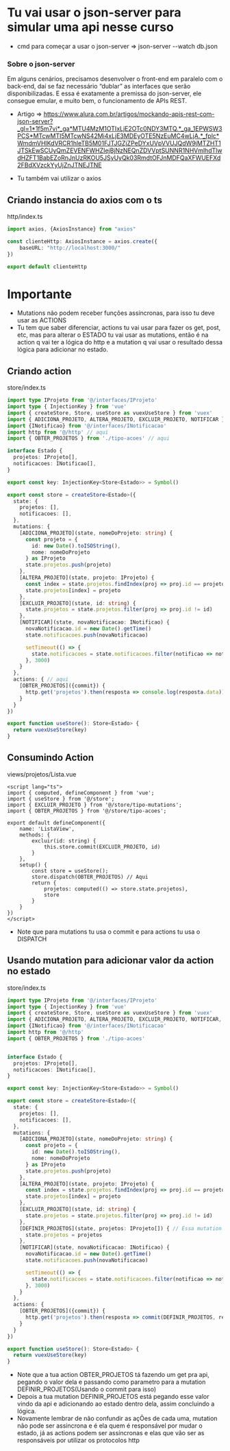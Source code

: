 # Tu vai usar o json-server para simular uma api nesse curso

- cmd para começar a usar o json-server => json-server --watch db.json

### Sobre o json-server

Em alguns cenários, precisamos desenvolver o front-end em paralelo com o back-end, daí se faz necessário “dublar” as interfaces que serão disponibilizadas. E essa é exatamente a premissa do json-server, ele consegue emular, e muito bem, o funcionamento de APIs REST.

- Artigo => https://www.alura.com.br/artigos/mockando-apis-rest-com-json-server?_gl=1*1f5m7vi*_ga*MTU4MzM1OTIxLjE2OTc0NDY3MTQ.*_ga_1EPWSW3PCS*MTcwMTI5MTcwNS42Mi4xLjE3MDEyOTE5NzEuMC4wLjA.*_fplc*WmdmVHlKdVRCR1hleTB5M01FJTJGZjZPeDYxUVpVVUJQdW9jMTZHT1JTSkEwSCUyQmZEVENFWHZIejBjNzNEQnZDVVptSUNNR1NHVmlhdTlwdHZFT1BabEZoRnJnUzRKOU5JSyUyQk03RmdtOFJnMDFQaXFWUEFXd2FBdXVzckYyUjZnJTNEJTNE

- Tu também vai utilizar o axios

## Criando instancia do axios com o ts
http/index.ts
```ts
import axios, {AxiosInstance} from "axios"

const clienteHttp: AxiosInstance = axios.create({
    baseURL: "http://localhost:3000/"
})

export default clienteHttp
```

# Importante

- Mutations não podem receber funções assíncronas, para isso tu deve usar as ACTIONS
- Tu tem que saber diferenciar, actions tu vai usar para fazer os get, post, etc, mas para alterar o ESTADO tu vai usar as mutations, então é na action q vai ter a lógica do http e a mutation q vai usar o resultado dessa lógica para adicionar no estado.

## Criando action
store/index.ts
```ts
import type IProjeto from '@/interfaces/IProjeto'
import type { InjectionKey } from 'vue'
import { createStore, Store, useStore as vuexUseStore } from 'vuex'
import { ADICIONA_PROJETO, ALTERA_PROJETO, EXCLUIR_PROJETO, NOTIFICAR } from './tipo-mutations'
import {INotificao} from '@/interfaces/INotificacao'
import http from '@/http' // aqui
import { OBTER_PROJETOS } from './tipo-acoes' // aqui

interface Estado {
  projetos: IProjeto[],
  notificacoes: INotificao[],
}

export const key: InjectionKey<Store<Estado>> = Symbol()

export const store = createStore<Estado>({
  state: {
    projetos: [],
    notificacoes: [],
  },
  mutations: {
    [ADICIONA_PROJETO](state, nomeDoProjeto: string) {
      const projeto = {
        id: new Date().toISOString(),
        nome: nomeDoProjeto
      } as IProjeto
      state.projetos.push(projeto)
    },
    [ALTERA_PROJETO](state, projeto: IProjeto) {
      const index = state.projetos.findIndex(proj => proj.id == projeto.id)
      state.projetos[index] = projeto
    },
    [EXCLUIR_PROJETO](state, id: string) {
      state.projetos = state.projetos.filter(proj => proj.id != id)
    },
    [NOTIFICAR](state, novaNotificacao: INotificao) {
      novaNotificacao.id = new Date().getTime()
      state.notificacoes.push(novaNotificacao)

      setTimeout(() => {
        state.notificacoes = state.notificacoes.filter(notificao => notificao.id !== novaNotificacao.id)
      }, 3000)
    }
  },
  actions: { // aqui
    [OBTER_PROJETOS]({commit}) {
      http.get('projetos').then(resposta => console.log(resposta.data))
    }
  }
})

export function useStore(): Store<Estado> {
  return vuexUseStore(key)
}
```

## Consumindo Action
views/projetos/Lista.vue
```vue
<script lang="ts">
import { computed, defineComponent } from 'vue';
import { useStore } from '@/store';
import { EXCLUIR_PROJETO } from '@/store/tipo-mutations';
import { OBTER_PROJETOS } from '@/store/tipo-acoes';

export default defineComponent({
    name: 'ListaView',
    methods: {
        excluir(id: string) {
            this.store.commit(EXCLUIR_PROJETO, id)
        }
    },
    setup() {
        const store = useStore();
        store.dispatch(OBTER_PROJETOS) // Aqui
        return {
            projetos: computed(() => store.state.projetos),
            store
        }
    }
})
</script>
```

- Note que para mutations tu usa o commit e para actions tu usa o DISPATCH

## Usando mutation para adicionar valor da action no estado
store/index.ts
```ts
import type IProjeto from '@/interfaces/IProjeto'
import type { InjectionKey } from 'vue'
import { createStore, Store, useStore as vuexUseStore } from 'vuex'
import { ADICIONA_PROJETO, ALTERA_PROJETO, EXCLUIR_PROJETO, NOTIFICAR, DEFINIR_PROJETOS } from './tipo-mutations'
import {INotificao} from '@/interfaces/INotificacao'
import http from '@/http'
import { OBTER_PROJETOS } from './tipo-acoes'


interface Estado {
  projetos: IProjeto[],
  notificacoes: INotificao[],
}

export const key: InjectionKey<Store<Estado>> = Symbol()

export const store = createStore<Estado>({
  state: {
    projetos: [],
    notificacoes: [],
  },
  mutations: {
    [ADICIONA_PROJETO](state, nomeDoProjeto: string) {
      const projeto = {
        id: new Date().toISOString(),
        nome: nomeDoProjeto
      } as IProjeto
      state.projetos.push(projeto)
    },
    [ALTERA_PROJETO](state, projeto: IProjeto) {
      const index = state.projetos.findIndex(proj => proj.id == projeto.id)
      state.projetos[index] = projeto
    },
    [EXCLUIR_PROJETO](state, id: string) {
      state.projetos = state.projetos.filter(proj => proj.id != id)
    },
    [DEFINIR_PROJETOS](state, projetos: IProjeto[]) { // Essa mutation está adicionando o valor no estado
      state.projetos = projetos
    },
    [NOTIFICAR](state, novaNotificacao: INotificao) {
      novaNotificacao.id = new Date().getTime()
      state.notificacoes.push(novaNotificacao)

      setTimeout(() => {
        state.notificacoes = state.notificacoes.filter(notificao => notificao.id !== novaNotificacao.id)
      }, 3000)
    }
  },
  actions: {
    [OBTER_PROJETOS]({commit}) {
      http.get('projetos').then(resposta => commit(DEFINIR_PROJETOS, resposta.data)) // adicionando valor da action na mutation
    }
  }
})

export function useStore(): Store<Estado> {
  return vuexUseStore(key)
}
```

- Note que a tua action OBTER_PROJETOS tá fazendo um get pra api, pegando o valor dela e passando como parametro para a mutation DEFINIR_PROJETOS(Usando o commit para isso)
- Depois a tua mutation DEFINIR_PROJETOS está pegando esse valor vindo da api e adicionando ao estado dentro dela, assim concluindo a lógica.
- Novamente lembrar de não confundir as açÕes de cada uma, mutation não pode ser assincrona e é ela quem é responsável por mudar o estado, já as actions podem ser assíncronas e elas que vão ser as responsáveis por utilizar os protocolos http 